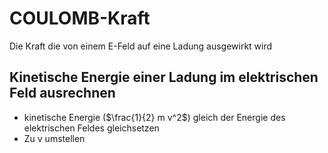 # COULOMB-Kraft

Die Kraft die von einem E-Feld auf eine Ladung ausgewirkt wird

## Kinetische Energie einer Ladung im elektrischen Feld ausrechnen

- kinetische Energie ($\frac{1}{2} m v^2$) gleich der Energie des elektrischen Feldes gleichsetzen
- Zu v umstellen
